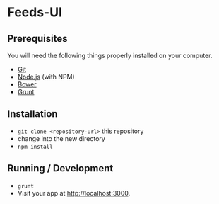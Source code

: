 # Feeds-UI

## Prerequisites

You will need the following things properly installed on your computer.

* [Git](http://git-scm.com/)
* [Node.js](http://nodejs.org/) (with NPM)
* [Bower](http://bower.io/)
* [Grunt](http://gruntjs.com/)

## Installation

* `git clone <repository-url>` this repository
* change into the new directory
* `npm install`

## Running / Development

* `grunt`
* Visit your app at [http://localhost:3000](http://localhost:3000).